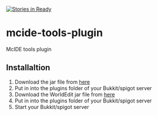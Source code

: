 [![Stories in Ready](https://badge.waffle.io/simonmeusel/mcide-tools-plugin.png?label=ready&title=Ready)](https://waffle.io/simonmeusel/mcide-tools-plugin)
# mcide-tools-plugin
McIDE tools plugin

## Installaltion
1. Download the jar file from [here](https://github.com/simonmeusel/mcide-tools-plugin/releases)
2. Put in into the plugins folder of your Bukkit/spigot server
3. Download the WorldEdit jar file from [here](https://dev.bukkit.org/bukkit-plugins/worldedit/)
4. Put in into the plugins folder of your Bukkit/spigot server
5. Start your Bukkit/spigot server
